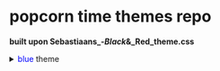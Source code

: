# popcorn time themes repo #
**built upon Sebastiaans_-_Black_&_Red_theme.css**
<details>
<summary><span style="color:blue">blue</span> theme</summary>
<img src= https://raw.githubusercontent.com/imwaitingnow/popcorn-desktop-themes-2024/master/screenshots/Screenshot%202024-04-26%20154523.png alt="blue theme">
<img src= "https://raw.githubusercontent.com/imwaitingnow/popcorn-desktop-themes-2024/master/screenshots/Screenshot%202024-04-26%20154836.png" alt="blue theme">
</details>